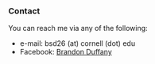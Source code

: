 ### Contact
You can reach me via any of the following:
- e-mail: bsd26 <span class="grayed">(at)</span> cornell <span class="grayed">(dot)</span> edu
- Facebook: [Brandon Duffany](http://facebook.com/brandon.duffany)